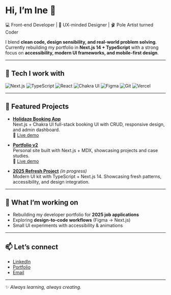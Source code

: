 # Hi, I’m Ine 👋  

💻 Front-end Developer | 🎨 UX-minded Designer | 🩰 Pole Artist turned Coder  

I blend **clean code, design sensibility, and real-world problem solving**.  
Currently rebuilding my portfolio in **Next.js 14 + TypeScript** with a strong focus on **accessibility, modern UI frameworks, and mobile-first design**.

---

## 🚀 Tech I work with
![Next.js](https://img.shields.io/badge/-Next.js-000?logo=nextdotjs&logoColor=white)
![TypeScript](https://img.shields.io/badge/-TypeScript-3178C6?logo=typescript&logoColor=white)
![React](https://img.shields.io/badge/-React-61DAFB?logo=react&logoColor=000)
![Chakra UI](https://img.shields.io/badge/-Chakra%20UI-319795?logo=chakraui&logoColor=white)
![Figma](https://img.shields.io/badge/-Figma-F24E1E?logo=figma&logoColor=white)
![Git](https://img.shields.io/badge/-Git-F05032?logo=git&logoColor=white)
![Vercel](https://img.shields.io/badge/-Vercel-000?logo=vercel&logoColor=white)

---

## 📌 Featured Projects
- **[Holidaze Booking App](https://github.com/ineaw/project-exam-2-ineaw)**  
  Next.js + Chakra UI full-stack booking UI with CRUD, responsive design, and admin dashboard.  
  🔗 [Live demo](https://holidaze-frontend-ineaw.vercel.app/)  

- **[Portfolio v2](https://github.com/ineaw/portfolio-2-feu)**  
  Personal site built with Next.js + MDX, showcasing projects and case studies.  
  🔗 [Live demo](https://portfolio-2-feu.vercel.app)  

- **[2025 Refresh Project](#)** *(in progress)*  
  Modern UI kit with TypeScript + Next.js 14. Showcasing fresh patterns, accessibility, and design integration.  

---

## 🌱 What I’m working on
- Rebuilding my developer portfolio for **2025 job applications**  
- Exploring **design-to-code workflows** (Figma → Next.js)  
- Small UI experiments with accessibility & animations  

---

## 📫 Let’s connect
- [LinkedIn](https://www.linkedin.com/in/ineaw/)  
- [Portfolio]() 
- [Email](mailto:your-email@example.com)

---
✨ *Always learning, always creating.*
